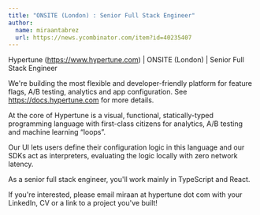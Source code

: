 ```yaml
---
title: "ONSITE (London) : Senior Full Stack Engineer"
author:
  name: miraantabrez
  url: https://news.ycombinator.com/item?id=40235407
---
```

Hypertune (<a href="https:&#x2F;&#x2F;www.hypertune.com" rel="nofollow">https:&#x2F;&#x2F;www.hypertune.com</a>) | ONSITE (London) | Senior Full Stack Engineer

We&#x27;re building the most flexible and developer-friendly platform for feature flags, A&#x2F;B testing, analytics and app configuration. See <a href="https:&#x2F;&#x2F;docs.hypertune.com" rel="nofollow">https:&#x2F;&#x2F;docs.hypertune.com</a> for more details.

At the core of Hypertune is a visual, functional, statically-typed programming language with first-class citizens for analytics, A&#x2F;B testing and machine learning “loops”.

Our UI lets users define their configuration logic in this language and our SDKs act as interpreters, evaluating the logic locally with zero network latency.

As a senior full stack engineer, you&#x27;ll work mainly in TypeScript and React.

If you&#x27;re interested, please email miraan at hypertune dot com with your LinkedIn, CV or a link to a project you&#x27;ve built!
